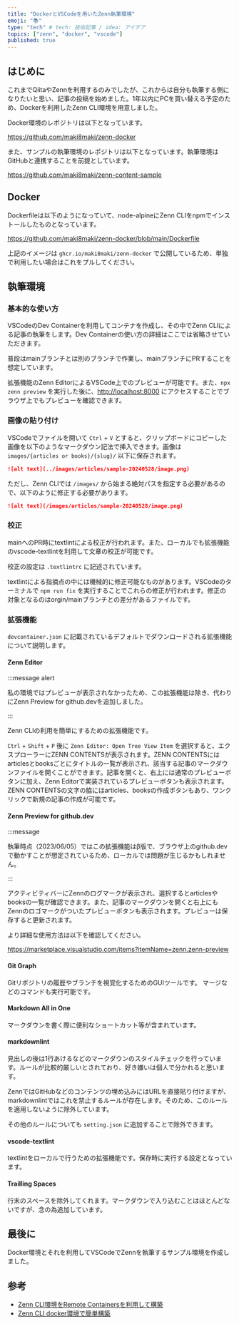 ```yaml
---
title: "DockerとVSCodeを用いたZenn執筆環境"
emoji: "📚"
type: "tech" # tech: 技術記事 / idea: アイデア
topics: ["zenn", "docker", "vscode"]
published: true
---
```


## はじめに

これまでQiitaやZennを利用するのみでしたが、これからは自分も執筆する側になりたいと思い、記事の投稿を始めました。1年以内にPCを買い替える予定のため、Dockerを利用したZenn CLI環境を用意しました。

Docker環境のレポジトリは以下となっています。

https://github.com/maki8maki/zenn-docker

また、サンプルの執筆環境のレポジトリは以下となっています。執筆環境はGitHubと連携することを前提としています。

https://github.com/maki8maki/zenn-content-sample

## Docker

Dockerfileは以下のようになっていて、node-alpineにZenn CLIをnpmでインストールしたものとなっています。

https://github.com/maki8maki/zenn-docker/blob/main/Dockerfile

上記のイメージは `ghcr.io/maki8maki/zenn-docker` で公開しているため、単独で利用したい場合はこれをプルしてください。

## 執筆環境

### 基本的な使い方

VSCodeのDev Containerを利用してコンテナを作成し、その中でZenn CLIによる記事の執筆をします。Dev Containerの使い方の詳細はここでは省略させていただきます。

普段はmainブランチとは別のブランチで作業し、mainブランチにPRすることを想定しています。

拡張機能のZenn EditorによるVSCode上でのプレビューが可能です。また、`npx zenn preview` を実行した後に、[http://localhost:8000](http://localhost:8000) にアクセスすることでブラウザ上でもプレビューを確認できます。

### 画像の貼り付け

VSCodeでファイルを開いて `Ctrl` + `V` とすると、クリップボードにコピーした画像を以下のようなマークダウン記法で挿入できます。画像は `images/{articles or books}/{slug}/` 以下に保存されます。

``` markdown
![alt text](../images/articles/sample-20240528/image.png)
```

ただし、Zenn CLIでは `/images/` から始まる絶対パスを指定する必要があるので、以下のように修正する必要があります。

``` markdown
![alt text](/images/articles/sample-20240528/image.png)
```

### 校正

mainへのPR時にtextlintによる校正が行われます。また、ローカルでも拡張機能のvscode-textlintを利用して文章の校正が可能です。

校正の設定は `.textlintrc` に記述されています。

textlintによる指摘点の中には機械的に修正可能なものがあります。VSCodeのターミナルで `npm run fix` を実行することでこれらの修正が行われます。修正の対象となるのはorgin/mainブランチとの差分があるファイルです。

### 拡張機能

`devcontainer.json` に記載されているデフォルトでダウンロードされる拡張機能について説明します。

#### Zenn Editor

:::message alert

私の環境ではプレビューが表示されなかったため、この拡張機能は除き、代わりにZenn Preview for github.devを追加しました。

:::

Zenn CLIの利用を簡単にするための拡張機能です。

`Ctrl` + `Shift` + `P` 後に `Zenn Editor: Open Tree View Item` を選択すると、エクスプローラーにZENN CONTENTSが表示されます。ZENN CONTENTSにはarticlesとbooksごとにタイトルの一覧が表示され、該当する記事のマークダウンファイルを開くことができます。記事を開くと、右上には通常のプレビューボタンに加え、Zenn Editorで実装されているプレビューボタンも表示されます。ZENN CONTENTSの文字の脇にはarticles、booksの作成ボタンもあり、ワンクリックで新規の記事の作成が可能です。

#### Zenn Preview for github.dev

:::message

執筆時点（2023/06/05）ではこの拡張機能はβ版で、ブラウザ上のgithub.devで動かすことが想定されているため、ローカルでは問題が生じるかもしれません。

:::

アクティビティバーにZennのログマークが表示され、選択するとarticlesやbooksの一覧が確認できます。また、記事のマークダウンを開くと右上にもZennのロゴマークがついたプレビューボタンも表示されます。プレビューは保存すると更新されます。

より詳細な使用方法は以下を確認してください。

https://marketplace.visualstudio.com/items?itemName=zenn.zenn-preview

#### Git Graph

Gitリポジトリの履歴やブランチを視覚化するためのGUIツールです。
マージなどのコマンドも実行可能です。

#### Markdown All in One

マークダウンを書く際に便利なショートカット等が含まれています。

#### markdownlint

見出しの後は1行あけるなどのマークダウンのスタイルチェックを行っています。ルールが比較的厳しいとされており、好き嫌いは個人で分かれると思います。

ZennではGitHubなどのコンテンツの埋め込みにはURLを直接貼り付けますが、markdownlintではこれを禁止するルールが存在します。そのため、このルールを適用しないように除外しています。

その他のルールについても `setting.json` に追加することで除外できます。

#### vscode-textlint

textlintをローカルで行うための拡張機能です。保存時に実行する設定となっています。

#### Trailling Spaces

行末のスペースを除外してくれます。マークダウンで入り込むことはほとんどないですが、念の為追加しています。

## 最後に

Docker環境とそれを利用してVSCodeでZennを執筆するサンプル環境を作成しました。

## 参考

* [Zenn CLI環境をRemote Containersを利用して構築](https://zenn.dev/sg4k0/articles/906d97bfeb5aef)
* [Zenn CLI docker環境で簡単構築](https://qiita.com/CopyAndPaste/items/6c04950d9fe57c6cfe76)
